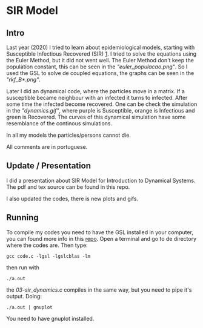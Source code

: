 # SIR Model

## Intro
Last year (2020) I tried to learn about epidemiological models, starting with Susceptible Infectious Recovered (SIR) [1](https://en.wikipedia.org/wiki/Compartmental_models_in_epidemiology). I tried to solve the equations using the Euler Method, but it did not went well. The Euler Method don't keep the population constant, this can be seen in the _"euler_populacao.png"_. So I used the GSL to solve de coupled equations, the graphs can be seen in the _"rkf_B*.png"_. 

Later I did an dynamical code, where the particles move in a matrix. If a susceptible became neighbour with an infected it turns to infected. After some time the infected become recovered. One can be check the simulation in the _"dynamics.gif"_, where purple is Susceptible, orange is Infectious and green is Recovered. The curves of this dynamical simulation have some resemblance of the continous simulations.

In all my models the particles/persons cannot die. 

All comments are in portuguese.

## Update / Presentation
I did a presentation about SIR Model for Introduction to Dynamical Systems. The pdf and tex source can be found in this repo.

I also updated the codes, there is new plots and gifs.

## Running

To compile my codes you need to have the GSL installed in your computer, you can found more info in this [repo](https://github.com/pedhmendes/gsl). Open a terminal and go to de directory where the codes are. Then type:

```gcc code.c -lgsl -lgslcblas -lm```

then run with

```./a.out```

the _03-sir_dynamics.c_ compiles in the same way, but you need to pipe it's output. Doing:

```./a.out | gnuplot```

You need to have gnuplot installed.
